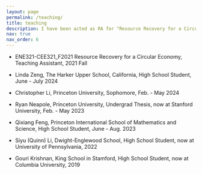 ```yaml
---
layout: page
permalink: /teaching/
title: teaching
description: I have been acted as RA for "Resource Recovery for a Circular Economy" and mentored several undergraduate thesis and high school interns.
nav: true
nav_order: 6
---
```


- ENE321-CEE321_F2021 Resource Recovery for a Circular Economy, Teaching Assistant, 2021 Fall

- Linda Zeng, The Harker Upper School, California, High School Student, June - July 2024

- Christopher Li, Princeton University, Sophomore, Feb. - May 2024

- Ryan Neapole, Princeton University, Undergrad Thesis, now at Stanford University, Feb. - May 2023

- Qixiang Feng, Princeton International School of Mathematics and Science, High School Student, June - Aug. 2023

- Siyu (Quinn) Li, Dwight-Englewood School, High School Student, now at University of Pennsylvania, 2022

- Gouri Krishnan, King School in Stamford, High School Student, now at Columbia University, 2019